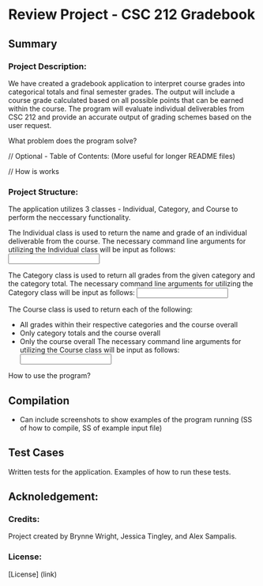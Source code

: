 # Review Project - CSC 212 Gradebook

## Summary
### Project Description:
We have created a gradebook application to interpret course grades into categorical totals and final semester grades. The output will include a course grade calculated based on all possible points that can be earned within the course. The program will evaluate individual deliverables from CSC 212 and provide an accurate output of grading schemes based on the user request. 

What problem does the program solve?

// Optional - Table of Contents: (More useful for longer README files)

// How is works
### Project Structure:
The application utilizes 3 classes - Individual, Category, and Course to perform the neccessary functionality.

The Individual class is used to return the name and grade of an individual deliverable from the course. The necessary command line arguments for utilizing the Individual class will be input as follows:
    <input file name> <class type> <assignment category> <assignment name>
  
The Category class is used to return all grades from the given category and the category total. The necessary command line arguments for utilizing the Category class will be input as follows:
    <input file name> <class type> <grade category> <output command>
  
The Course class is used to return each of the following: 
  - All grades within their respective categories and the course overall
  - Only category totals and the course overall
  - Only the course overall
The necessary command line arguments for utilizing the Course class will be input as follows:
    <input file name> <class type> <grade category> <output command>

How to use the program?
## Compilation
- Can include screenshots to show examples of the program running (SS of how to compile, SS of example input file)

## Test Cases
Written tests for the application. Examples of how to run these tests.

## Acknoledgement:

### Credits:
Project created by Brynne Wright, Jessica Tingley, and Alex Sampalis.

### License:
[License]
(link)

